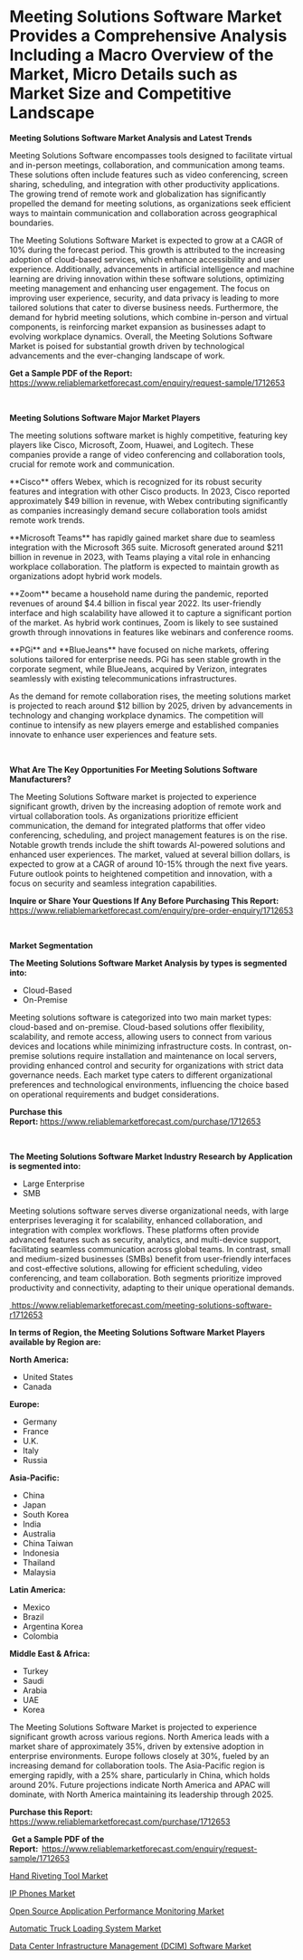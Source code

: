 <p><h1>Meeting Solutions Software Market Provides a Comprehensive Analysis Including a Macro Overview of the Market, Micro Details such as Market Size and Competitive Landscape</h1></p><p><strong>Meeting Solutions Software Market Analysis and Latest Trends</strong></p>
<p><p>Meeting Solutions Software encompasses tools designed to facilitate virtual and in-person meetings, collaboration, and communication among teams. These solutions often include features such as video conferencing, screen sharing, scheduling, and integration with other productivity applications. The growing trend of remote work and globalization has significantly propelled the demand for meeting solutions, as organizations seek efficient ways to maintain communication and collaboration across geographical boundaries.</p><p>The Meeting Solutions Software Market is expected to grow at a CAGR of 10% during the forecast period. This growth is attributed to the increasing adoption of cloud-based services, which enhance accessibility and user experience. Additionally, advancements in artificial intelligence and machine learning are driving innovation within these software solutions, optimizing meeting management and enhancing user engagement. The focus on improving user experience, security, and data privacy is leading to more tailored solutions that cater to diverse business needs. Furthermore, the demand for hybrid meeting solutions, which combine in-person and virtual components, is reinforcing market expansion as businesses adapt to evolving workplace dynamics. Overall, the Meeting Solutions Software Market is poised for substantial growth driven by technological advancements and the ever-changing landscape of work.</p></p>
<p><strong>Get a Sample PDF of the Report:&nbsp;</strong> <a href="https://www.reliablemarketforecast.com/enquiry/request-sample/1712653?utm_campaign=1159&utm_medium=2&utm_source=Github&utm_content=ia&utm_term=22102024&utm_id=meeting-solutions-software">https://www.reliablemarketforecast.com/enquiry/request-sample/1712653</a></p>
<p>&nbsp;</p>
<p><strong>Meeting Solutions Software Major Market Players</strong></p>
<p><p>The meeting solutions software market is highly competitive, featuring key players like Cisco, Microsoft, Zoom, Huawei, and Logitech. These companies provide a range of video conferencing and collaboration tools, crucial for remote work and communication.</p><p>**Cisco** offers Webex, which is recognized for its robust security features and integration with other Cisco products. In 2023, Cisco reported approximately $49 billion in revenue, with Webex contributing significantly as companies increasingly demand secure collaboration tools amidst remote work trends.</p><p>**Microsoft Teams** has rapidly gained market share due to seamless integration with the Microsoft 365 suite. Microsoft generated around $211 billion in revenue in 2023, with Teams playing a vital role in enhancing workplace collaboration. The platform is expected to maintain growth as organizations adopt hybrid work models.</p><p>**Zoom** became a household name during the pandemic, reported revenues of around $4.4 billion in fiscal year 2022. Its user-friendly interface and high scalability have allowed it to capture a significant portion of the market. As hybrid work continues, Zoom is likely to see sustained growth through innovations in features like webinars and conference rooms.</p><p>**PGi** and **BlueJeans** have focused on niche markets, offering solutions tailored for enterprise needs. PGi has seen stable growth in the corporate segment, while BlueJeans, acquired by Verizon, integrates seamlessly with existing telecommunications infrastructures.</p><p>As the demand for remote collaboration rises, the meeting solutions market is projected to reach around $12 billion by 2025, driven by advancements in technology and changing workplace dynamics. The competition will continue to intensify as new players emerge and established companies innovate to enhance user experiences and feature sets.</p></p>
<p>&nbsp;</p>
<p><strong>What Are The Key Opportunities For Meeting Solutions Software Manufacturers?</strong></p>
<p><p>The Meeting Solutions Software market is projected to experience significant growth, driven by the increasing adoption of remote work and virtual collaboration tools. As organizations prioritize efficient communication, the demand for integrated platforms that offer video conferencing, scheduling, and project management features is on the rise. Notable growth trends include the shift towards AI-powered solutions and enhanced user experiences. The market, valued at several billion dollars, is expected to grow at a CAGR of around 10-15% through the next five years. Future outlook points to heightened competition and innovation, with a focus on security and seamless integration capabilities.</p></p>
<p><strong>Inquire or Share Your Questions If Any Before Purchasing This Report:</strong> <a href="https://www.reliablemarketforecast.com/enquiry/pre-order-enquiry/1712653?utm_campaign=1159&utm_medium=2&utm_source=Github&utm_content=ia&utm_term=22102024&utm_id=meeting-solutions-software">https://www.reliablemarketforecast.com/enquiry/pre-order-enquiry/1712653</a></p>
<p>&nbsp;</p>
<p><strong>Market Segmentation</strong></p>
<p><strong>The Meeting Solutions Software Market Analysis by types is segmented into:</strong></p>
<p><ul><li>Cloud-Based</li><li>On-Premise</li></ul></p>
<p><p>Meeting solutions software is categorized into two main market types: cloud-based and on-premise. Cloud-based solutions offer flexibility, scalability, and remote access, allowing users to connect from various devices and locations while minimizing infrastructure costs. In contrast, on-premise solutions require installation and maintenance on local servers, providing enhanced control and security for organizations with strict data governance needs. Each market type caters to different organizational preferences and technological environments, influencing the choice based on operational requirements and budget considerations.</p></p>
<p><strong>Purchase this Report:&nbsp;</strong><a href="https://www.reliablemarketforecast.com/purchase/1712653?utm_campaign=1159&utm_medium=2&utm_source=Github&utm_content=ia&utm_term=22102024&utm_id=meeting-solutions-software">https://www.reliablemarketforecast.com/purchase/1712653</a></p>
<p>&nbsp;</p>
<p><strong>The Meeting Solutions Software Market Industry Research by Application is segmented into:</strong></p>
<p><ul><li>Large Enterprise</li><li>SMB</li></ul></p>
<p><p>Meeting solutions software serves diverse organizational needs, with large enterprises leveraging it for scalability, enhanced collaboration, and integration with complex workflows. These platforms often provide advanced features such as security, analytics, and multi-device support, facilitating seamless communication across global teams. In contrast, small and medium-sized businesses (SMBs) benefit from user-friendly interfaces and cost-effective solutions, allowing for efficient scheduling, video conferencing, and team collaboration. Both segments prioritize improved productivity and connectivity, adapting to their unique operational demands.</p></p>
<p><a href="https://www.reliablemarketforecast.com/meeting-solutions-software-r1712653?utm_campaign=1159&utm_medium=2&utm_source=Github&utm_content=ia&utm_term=22102024&utm_id=meeting-solutions-software">&nbsp;https://www.reliablemarketforecast.com/meeting-solutions-software-r1712653</a></p>
<p><strong>In terms of Region, the Meeting Solutions Software Market Players available by Region are:</strong></p>
<p>
    <p> <strong> North America: </strong>
        <ul>
            <li>United States</li>
            <li>Canada</li>
        </ul>
        </p> 
    <p> <strong> Europe: </strong>
        <ul>
            <li>Germany</li>
            <li>France</li>
            <li>U.K.</li>
            <li>Italy</li>
            <li>Russia</li>
        </ul>
        </p> 
    <p> <strong> Asia-Pacific: </strong>
        <ul>
            <li>China</li>
            <li>Japan</li>
            <li>South Korea</li>
            <li>India</li>
            <li>Australia</li>
            <li>China Taiwan</li>
            <li>Indonesia</li>
            <li>Thailand</li>
            <li>Malaysia</li>
        </ul>
        </p> 
    <p> <strong> Latin America: </strong>
        <ul>
            <li>Mexico</li>
            <li>Brazil</li>
            <li>Argentina Korea</li>
            <li>Colombia</li>
        </ul>
        </p> 
    <p> <strong> Middle East & Africa: </strong>
        <ul>
            <li>Turkey</li>
            <li>Saudi</li>
            <li>Arabia</li>
            <li>UAE</li>
            <li>Korea</li>
        </ul>
    </p>
    </p>
<p><p>The Meeting Solutions Software Market is projected to experience significant growth across various regions. North America leads with a market share of approximately 35%, driven by extensive adoption in enterprise environments. Europe follows closely at 30%, fueled by an increasing demand for collaboration tools. The Asia-Pacific region is emerging rapidly, with a 25% share, particularly in China, which holds around 20%. Future projections indicate North America and APAC will dominate, with North America maintaining its leadership through 2025.</p></p>
<p><strong>Purchase this Report: </strong><a href="https://www.reliablemarketforecast.com/purchase/1712653?utm_campaign=1159&utm_medium=2&utm_source=Github&utm_content=ia&utm_term=22102024&utm_id=meeting-solutions-software">https://www.reliablemarketforecast.com/purchase/1712653</a></p>
<p>&nbsp;<strong>Get a Sample PDF of the Report:&nbsp;&nbsp;</strong><a href="https://www.reliablemarketforecast.com/enquiry/request-sample/1712653?utm_campaign=1159&utm_medium=2&utm_source=Github&utm_content=ia&utm_term=22102024&utm_id=meeting-solutions-software">https://www.reliablemarketforecast.com/enquiry/request-sample/1712653</a></p>
<p><strong></strong></p>
<p><p><a href="https://issuu.com/reportprime-2/docs/hand-riveting-tool-market-size-2030_3480164c5c7771?utm_campaign=1159&utm_medium=2&utm_source=Github&utm_content=ia&utm_term=22102024&utm_id=meeting-solutions-software">Hand Riveting Tool Market</a></p><p><a href="https://github.com/mickahmaland/Market-Research-Report-List-1/blob/main/ip-phones-market.md?utm_campaign=1159&utm_medium=2&utm_source=Github&utm_content=ia&utm_term=22102024&utm_id=meeting-solutions-software">IP Phones Market</a></p><p><a href="https://www.linkedin.com/pulse/open-source-application-performance-monitoring-market-evolution-xchxf?utm_campaign=1159&utm_medium=2&utm_source=Github&utm_content=ia&utm_term=22102024&utm_id=meeting-solutions-software">Open Source Application Performance Monitoring Market</a></p><p><a href="https://issuu.com/reportprime-2/docs/automatic-truck-loading-system-mark_8b5e0bb4c18962?utm_campaign=1159&utm_medium=2&utm_source=Github&utm_content=ia&utm_term=22102024&utm_id=meeting-solutions-software">Automatic Truck Loading System Market</a></p><p><a href="https://github.com/chantekestenmo/Market-Research-Report-List-1/blob/main/data-center-infrastructure-management-dcim-software-market.md?utm_campaign=1159&utm_medium=2&utm_source=Github&utm_content=ia&utm_term=22102024&utm_id=meeting-solutions-software">Data Center Infrastructure Management (DCIM) Software Market</a></p></p>